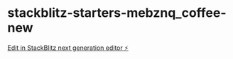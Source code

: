 # stackblitz-starters-mebznq_coffee-new

[Edit in StackBlitz next generation editor ⚡️](https://stackblitz.com/~/github.com/digitalrebel85/stackblitz-starters-mebznq_coffee-new)